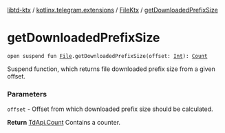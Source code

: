 [libtd-ktx](../../index.md) / [kotlinx.telegram.extensions](../index.md) / [FileKtx](index.md) / [getDownloadedPrefixSize](./get-downloaded-prefix-size.md)

# getDownloadedPrefixSize

`open suspend fun `[`File`](https://tdlibx.github.io/td/docs/org/drinkless/td/libcore/telegram/TdApi.File.html)`.getDownloadedPrefixSize(offset: `[`Int`](https://kotlinlang.org/api/latest/jvm/stdlib/kotlin/-int/index.html)`): `[`Count`](https://tdlibx.github.io/td/docs/org/drinkless/td/libcore/telegram/TdApi.Count.html)

Suspend function, which returns file downloaded prefix size from a given offset.

### Parameters

`offset` - Offset from which downloaded prefix size should be calculated.

**Return**
[TdApi.Count](https://tdlibx.github.io/td/docs/org/drinkless/td/libcore/telegram/TdApi.Count.html) Contains a counter.

